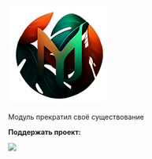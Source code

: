 <img src="https://raw.githubusercontent.com/kazhemons/CNtoRU/main/img/Logo.png">

Модуль прекратил своё существование

**Поддержать проект:** 

<a href="https://www.donationalerts.com/r/miuihelp"><img src="https://img.shields.io/badge/DonationAlerts-Поддержать-green?longCache=true&style=flat"> </a>

